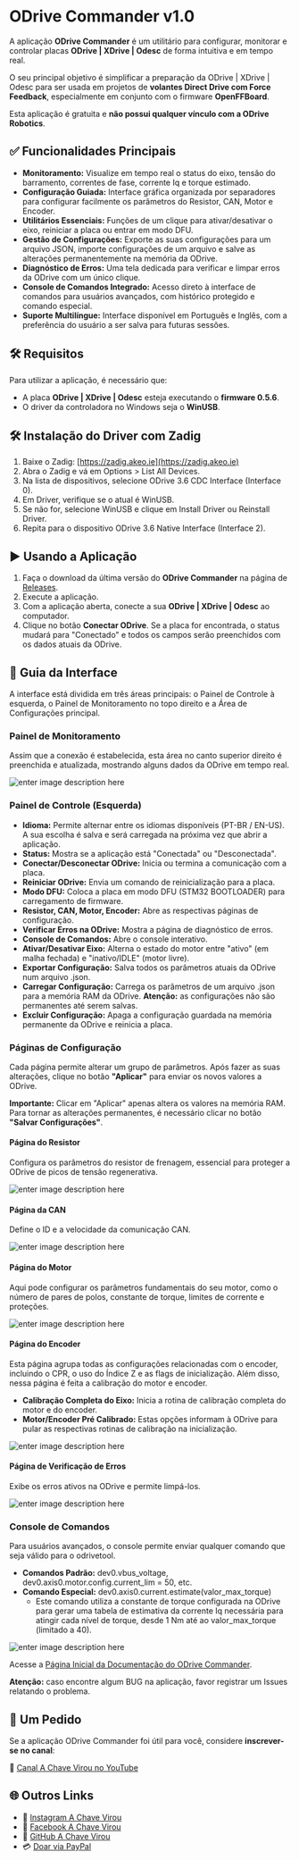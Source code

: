 

# **ODrive Commander v1.0**

A aplicação **ODrive Commander** é um utilitário para configurar, monitorar e controlar placas **ODrive | XDrive | Odesc** de forma intuitiva e em tempo real.

O seu principal objetivo é simplificar a preparação da ODrive | XDrive | Odesc para ser usada em projetos de **volantes Direct Drive com Force Feedback**, especialmente em conjunto com o firmware **OpenFFBoard**.

Esta aplicação é gratuita e **não possui qualquer vínculo com a ODrive Robotics**.

## **✅ Funcionalidades Principais**

* **Monitoramento:** Visualize em tempo real o status do eixo, tensão do barramento, correntes de fase, corrente Iq e torque estimado.  
* **Configuração Guiada:** Interface gráfica organizada por separadores para configurar facilmente os parâmetros do Resistor, CAN, Motor e Encoder.  
* **Utilitários Essenciais:** Funções de um clique para ativar/desativar o eixo, reiniciar a placa ou entrar em modo DFU.  
* **Gestão de Configurações:** Exporte as suas configurações para um arquivo JSON, importe configurações de um arquivo e salve as alterações permanentemente na memória da ODrive.  
* **Diagnóstico de Erros:** Uma tela dedicada para verificar e limpar erros da ODrive com um único clique.  
* **Console de Comandos Integrado:** Acesso direto à interface de comandos para usuários avançados, com histórico protegido e comando especial.  
* **Suporte Multilíngue:** Interface disponível em Português e Inglês, com a preferência do usuário a ser salva para futuras sessões.

## **🛠 Requisitos**

Para utilizar a aplicação, é necessário que:

* A placa **ODrive | XDrive | Odesc** esteja executando o **firmware 0.5.6**.  
* O driver da controladora no Windows seja o **WinUSB**.

## **🛠 Instalação do Driver com Zadig**

1. Baixe o Zadig: [https://zadig.akeo.ie](https://zadig.akeo.ie)  
2. Abra o Zadig e vá em Options \> List All Devices.  
3. Na lista de dispositivos, selecione ODrive 3.6 CDC Interface (Interface 0).  
4. Em Driver, verifique se o atual é WinUSB.  
5. Se não for, selecione WinUSB e clique em Install Driver ou Reinstall Driver.  
6. Repita para o dispositivo ODrive 3.6 Native Interface (Interface 2).

## **▶️ Usando a Aplicação**

1. Faça o download da última versão do **ODrive Commander** na página de [Releases](https://github.com/achavevirou/odrive_commander/releases).
2. Execute a aplicação.  
3. Com a aplicação aberta, conecte a sua **ODrive | XDrive | Odesc** ao computador.  
4. Clique no botão **Conectar ODrive**. Se a placa for encontrada, o status mudará para "Conectado" e todos os campos serão preenchidos com os dados atuais da ODrive.

## **📖 Guia da Interface**

A interface está dividida em três áreas principais: o Painel de Controle à esquerda, o Painel de Monitoramento no topo direito e a Área de Configurações principal.

### **Painel de Monitoramento**

Assim que a conexão é estabelecida, esta área no canto superior direito é preenchida e atualizada, mostrando alguns dados da ODrive em tempo real.

![enter image description here](https://github.com/achavevirou/odrive_commander/blob/main/img/01.png)

### **Painel de Controle (Esquerda)**

* **Idioma:** Permite alternar entre os idiomas disponíveis (PT-BR / EN-US). A sua escolha é salva e será carregada na próxima vez que abrir a aplicação.  
* **Status:** Mostra se a aplicação está "Conectada" ou "Desconectada".  
* **Conectar/Desconectar ODrive:** Inicia ou termina a comunicação com a placa.  
* **Reiniciar ODrive:** Envia um comando de reinicialização para a placa.  
* **Modo DFU:** Coloca a placa em modo DFU (STM32 BOOTLOADER) para carregamento de firmware.  
* **Resistor, CAN, Motor, Encoder:** Abre as respectivas páginas de configuração.  
* **Verificar Erros na ODrive:** Mostra a página de diagnóstico de erros.  
* **Console de Comandos:** Abre o console interativo.  
* **Ativar/Desativar Eixo:** Alterna o estado do motor entre "ativo" (em malha fechada) e "inativo/IDLE" (motor livre).  
* **Exportar Configuração:** Salva todos os parâmetros atuais da ODrive num arquivo .json.  
* **Carregar Configuração:** Carrega os parâmetros de um arquivo .json para a memória RAM da ODrive. **Atenção:** as configurações não são permanentes até serem salvas.  
* **Excluir Configuração:** Apaga a configuração guardada na memória permanente da ODrive e reinicia a placa.

### **Páginas de Configuração**

Cada página permite alterar um grupo de parâmetros. Após fazer as suas alterações, clique no botão **"Aplicar"** para enviar os novos valores a ODrive.

**Importante:** Clicar em "Aplicar" apenas altera os valores na memória RAM. Para tornar as alterações permanentes, é necessário clicar no botão **"Salvar Configurações"**.

#### **Página do Resistor**

Configura os parâmetros do resistor de frenagem, essencial para proteger a ODrive de picos de tensão regenerativa.

![enter image description here](https://github.com/achavevirou/odrive_commander/blob/main/img/02.png)

#### **Página da CAN**

Define o ID e a velocidade da comunicação CAN.

![enter image description here](https://github.com/achavevirou/odrive_commander/blob/main/img/03.png)

#### **Página do Motor**

Aqui pode configurar os parâmetros fundamentais do seu motor, como o número de pares de polos, constante de torque, limites de corrente e proteções.

![enter image description here](https://github.com/achavevirou/odrive_commander/blob/main/img/04.png)

#### **Página do Encoder**

Esta página agrupa todas as configurações relacionadas com o encoder, incluindo o CPR, o uso do Índice Z e as flags de inicialização. Além disso, nessa página é feita a calibração do motor e encoder.

* **Calibração Completa do Eixo:** Inicia a rotina de calibração completa do motor e do encoder.  
* **Motor/Encoder Pré Calibrado:** Estas opções informam à ODrive para pular as respectivas rotinas de calibração na inicialização.

![enter image description here](https://github.com/achavevirou/odrive_commander/blob/main/img/05.png)

#### **Página de Verificação de Erros**

Exibe os erros ativos na ODrive e permite limpá-los.

![enter image description here](https://github.com/achavevirou/odrive_commander/blob/main/img/06.png)

### **Console de Comandos**

Para usuários avançados, o console permite enviar qualquer comando que seja válido para o odrivetool.

* **Comandos Padrão:** dev0.vbus\_voltage, dev0.axis0.motor.config.current\_lim \= 50, etc.  
* **Comando Especial:** dev0.axis0.current.estimate(valor\_max\_torque)  
  * Este comando utiliza a constante de torque configurada na ODrive para gerar uma tabela de estimativa da corrente Iq necessária para atingir cada nível de torque, desde 1 Nm até ao valor\_max\_torque (limitado a 40).

![enter image description here](https://github.com/achavevirou/odrive_commander/blob/main/img/07.png)

Acesse a [Página Inicial da Documentação do ODrive Commander](https://github.com/achavevirou/odrive_commander/blob/main/doc_pt-br/01-Pagina-Inicial-da-Documentacao.md).

**Atenção:** caso encontre algum BUG na aplicação, favor registrar um Issues relatando o problema.

## **🙏 Um Pedido**

Se a aplicação ODrive Commander foi útil para você, considere **inscrever-se no canal**:

🔗 [Canal A Chave Virou no YouTube](https://www.youtube.com/@achavevirou)

## **🌐 Outros Links**

* 📸 [Instagram A Chave Virou](https://www.instagram.com/achavevirou)  
* 📘 [Facebook A Chave Virou](https://www.facebook.com/share/g/1ArMr9tooj/?mibextid=wwXIfr)  
* 🐙 [GitHub A Chave Virou](https://www.google.com/search?q=https://github.com/achavevirou)
* 💳 [Doar via PayPal](https://www.paypal.com/donate/?hosted_button_id=NVHGDWED34A26)
